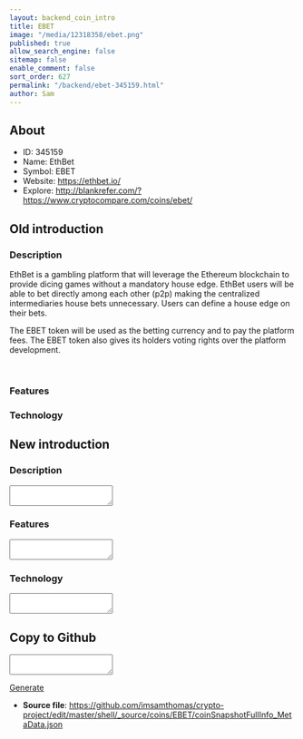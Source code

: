 ```yaml
---
layout: backend_coin_intro
title: EBET
image: "/media/12318358/ebet.png"
published: true
allow_search_engine: false
sitemap: false
enable_comment: false
sort_order: 627
permalink: "/backend/ebet-345159.html"
author: Sam
---
```


## About

- ID: 345159
- Name: EthBet
- Symbol: EBET
- Website: https://ethbet.io/
- Explore: http://blankrefer.com/?https://www.cryptocompare.com/coins/ebet/


## Old introduction

### Description

<p>EthBet is a gambling platform that will leverage the Ethereum blockchain to provide dicing games without a mandatory house edge. EthBet users will be able to bet directly among each other (p2p) making the centralized intermediaries house bets unnecessary. Users can define a house edge on their bets.</p><p>The EBET token will be used as the betting currency and to pay the platform fees. The EBET token also gives its holders voting rights over the platform development.</p><p> </p>

### Features


### Technology




## New introduction


### Description
<textarea id="meta_description" name="description"></textarea>

### Features
<textarea id="meta_features" name="features"></textarea>

### Technology
<textarea id="meta_technology" name="technology"></textarea>


## Copy to Github

<textarea id="coinsnapshotfullinfo_metadata"></textarea>

<a href="#gen" onclick="generateMetaDatJson()">Generate</a>

- **Source file**: <a href="https://github.com/imsamthomas/crypto-project/edit/master/shell/_source/coins/EBET/coinSnapshotFullInfo_MetaData.json">https://github.com/imsamthomas/crypto-project/edit/master/shell/_source/coins/EBET/coinSnapshotFullInfo_MetaData.json</a>

